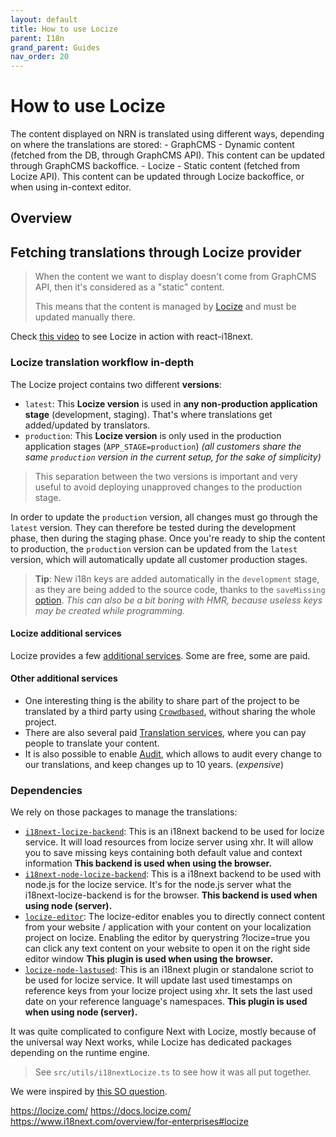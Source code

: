 ```yaml
---
layout: default
title: How to use Locize
parent: I18n
grand_parent: Guides
nav_order: 20
---
```


# How to use Locize

<div class="code-example" markdown="1">
The content displayed on NRN is translated using different ways, depending on where the translations are stored:
- GraphCMS - Dynamic content (fetched from the DB, through GraphCMS API). This content can be updated through GraphCMS backoffice.
- Locize - Static content (fetched from Locize API). This content can be updated through Locize backoffice, or when using in-context editor.
</div>

## Overview

## Fetching translations through Locize provider

> When the content we want to display doesn't come from GraphCMS API, then it's considered as a "static" content.
>
> This means that the content is managed by [Locize](https://locize.com?ref=unly-nrn) and must be updated manually there.

Check [this video](https://www.youtube.com/watch?v=9NOzJhgmyQE) to see Locize in action with react-i18next.

### Locize translation workflow in-depth

The Locize project contains two different **versions**:

- `latest`: This **Locize version** is used in **any non-production application stage** (development, staging). That's where translations get added/updated by translators.
- `production`: This **Locize version** is only used in the production application stages (`APP_STAGE=production`) _(all customers share the same `production` version in the current setup, for the sake of simplicity)_

> This separation between the two versions is important and very useful to avoid deploying unapproved changes to the production stage.

In order to update the `production` version, all changes must go through the `latest` version.
They can therefore be tested during the development phase, then during the staging phase.
Once you're ready to ship the content to production, the `production` version can be updated from the `latest` version, which will automatically update all customer production stages.

> **Tip**: New i18n keys are added automatically in the `development` stage, as they are being added to the source code, thanks to the `saveMissing` [option](src/utils/i18nextLocize.ts). _This can also be a bit boring with HMR, because useless keys may be created while programming._

#### Locize additional services

Locize provides a few [additional services](https://locize.com/services.html?ref=unly-nrn). Some are free, some are paid.

#### Other additional services

- One interesting thing is the ability to share part of the project to be translated by a third party using [`Crowdbased`](https://locize.com/services.html?ref=unly-nrn), without sharing the whole project.
- There are also several paid [Translation services](https://locize.com/services.html?ref=unly-nrn), where you can pay people to translate your content.
- It is also possible to enable [Audit](https://locize.com/services.html?ref=unly-nrn), which allows to audit every change to our translations, and keep changes up to 10 years. (_expensive_)

### Dependencies

We rely on those packages to manage the translations:
- [`i18next-locize-backend`](https://www.npmjs.com/package/i18next-locize-backend): This is an i18next backend to be used for locize service. It will load resources from locize server using xhr.
  It will allow you to save missing keys containing both default value and context information
  **This backend is used when using the browser.**
- [`i18next-node-locize-backend`](https://www.npmjs.com/package/i18next-node-locize-backend): This is a i18next backend to be used with node.js for the locize service. It's for the node.js server what the i18next-locize-backend is for the browser.
  **This backend is used when using node (server).**
- [`locize-editor`](https://www.npmjs.com/package/locize-editor): The locize-editor enables you to directly connect content from your website / application with your content on your localization project on locize.
  Enabling the editor by querystring ?locize=true you can click any text content on your website to open it on the right side editor window
  **This plugin is used when using the browser.**
- [`locize-node-lastused`](https://www.npmjs.com/package/locize-node-lastused): This is an i18next plugin or standalone scriot to be used for locize service. It will update last used timestamps on reference keys from your locize project using xhr. It sets the last used date on your reference language's namespaces.
  **This plugin is used when using node (server).**

It was quite complicated to configure Next with Locize, mostly because of the universal way Next works, while Locize has dedicated packages depending on the runtime engine.

> See `src/utils/i18nextLocize.ts` to see how it was all put together.

We were inspired by [this SO question](https://stackoverflow.com/questions/55994799/how-to-integrate-next-i18next-nextjs-locize/58782594).


https://locize.com/
https://docs.locize.com/
https://www.i18next.com/overview/for-enterprises#locize
